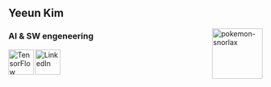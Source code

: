 ## Yeeun Kim
<img src="https://github.com/user-attachments/assets/891ea21d-c623-4648-955e-86dd0f3a580d" alt="pokemon-snorlax" width="100" align='right'/>

### AI & SW engeneering
[<img align="left" alt="TensorFlow Developer Certificate" width="50px" src="https://api.accredible.com/v1/frontend/credential_website_embed_image/badge/102399843" />][TF]
[<img align="left" alt="LinkedIn" width="50px" src="https://img.icons8.com/color/48/000000/linkedin.png" />][linkedin]

 <p align="right">&nbsp;&nbsp;</p>


[TF]: https://www.credential.net/cf188117-b280-469b-8729-e0fbe4ef75cc
[linkedin]: https://www.linkedin.com/in/yeeun-kim-7a298b290/

<!--
**kye09/kye09** is a ✨ _special_ ✨ repository because its `README.md` (this file) appears on your GitHub profile.

Here are some ideas to get you started:

- 🔭 I’m currently working on ...
- 🌱 I’m currently learning ...
- 👯 I’m looking to collaborate on ...
- 🤔 I’m looking for help with ...
- 💬 Ask me about ...
- 📫 How to reach me: ...
- 😄 Pronouns: ...
- ⚡ Fun fact: ...
-->
